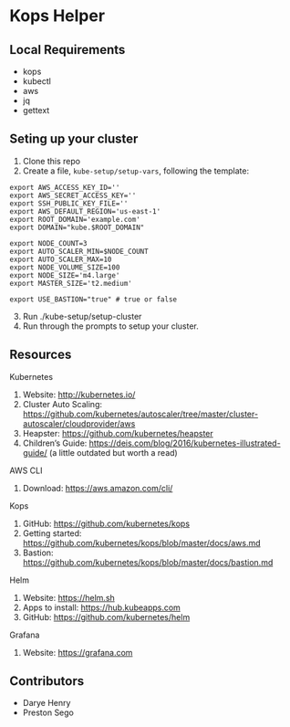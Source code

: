# Kops Helper

## Local Requirements

- kops
- kubectl
- aws
- jq
- gettext

## Seting up your cluster

1. Clone this repo
2. Create a file, `kube-setup/setup-vars`, following the template:
```
export AWS_ACCESS_KEY_ID=''
export AWS_SECRET_ACCESS_KEY=''
export SSH_PUBLIC_KEY_FILE=''
export AWS_DEFAULT_REGION='us-east-1'
export ROOT_DOMAIN='example.com'
export DOMAIN="kube.$ROOT_DOMAIN"

export NODE_COUNT=3
export AUTO_SCALER_MIN=$NODE_COUNT
export AUTO_SCALER_MAX=10
export NODE_VOLUME_SIZE=100
export NODE_SIZE='m4.large'
export MASTER_SIZE='t2.medium'

export USE_BASTION="true" # true or false
```

3. Run ./kube-setup/setup-cluster
4. Run through the prompts to setup your cluster.

## Resources

Kubernetes
1. Website: http://kubernetes.io/
2. Cluster Auto Scaling: https://github.com/kubernetes/autoscaler/tree/master/cluster-autoscaler/cloudprovider/aws
3. Heapster: https://github.com/kubernetes/heapster
4. Children’s Guide: https://deis.com/blog/2016/kubernetes-illustrated-guide/ (a little outdated but worth a read)

AWS CLI
1. Download: https://aws.amazon.com/cli/  

Kops
1. GitHub: https://github.com/kubernetes/kops 
2. Getting started: https://github.com/kubernetes/kops/blob/master/docs/aws.md
3. Bastion: https://github.com/kubernetes/kops/blob/master/docs/bastion.md 

Helm
1. Website: https://helm.sh 
2. Apps to install: https://hub.kubeapps.com
3. GitHub: https://github.com/kubernetes/helm

Grafana
1. Website: https://grafana.com

## Contributors

- Darye Henry
- Preston Sego

